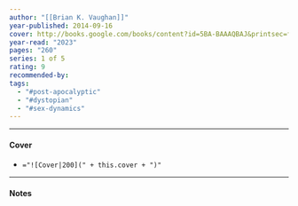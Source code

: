 ```yaml
---
author: "[[Brian K. Vaughan]]"
year-published: 2014-09-16
cover: http://books.google.com/books/content?id=5BA-BAAAQBAJ&printsec=frontcover&img=1&zoom=1&edge=curl&source=gbs_api
year-read: "2023"
pages: "260"
series: 1 of 5
rating: 9
recommended-by: 
tags:
  - "#post-apocalyptic"
  - "#dystopian"
  - "#sex-dynamics"
---
```


---
#### Cover
- `="![Cover|200](" + this.cover + ")"`
---
#### Notes